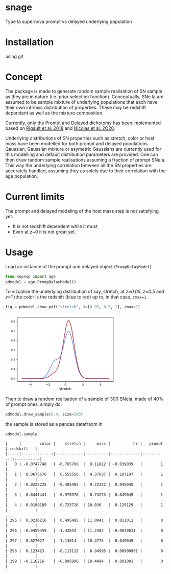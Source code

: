 # snage
Type Ia supernova prompt vs delayed underlying population

# Installation

using git

# Concept

The package is made to generate random sample realisation of SN sample as they are in nature (i.e. prior selection function). 
Conceptually, SNe Ia are assumed to be sample mixture of underlying populations that each have their own intrinsic distribution of properties. These may be redshift dependent as well as the mixture composition.

Currently, only the Prompt and Delayed dichotomy has been implemented based on [Rigault et al. 2018](https://ui.adsabs.harvard.edu/abs/2018arXiv180603849R/abstract) and [Nicolas et al. 2O20](https://ui.adsabs.harvard.edu/abs/2020arXiv200509441N/abstract). 

Underlying distributions of SN properties such as stretch, color or host mass have been modelled for both prompt and delayed populations. Gaussian, Gaussian mixture or asymetric Gaussians are currently used for this modelling and default distribution parameters are provided. One can then draw random sample realisations assuming a fraction of prompt SNeIa. This way the underlying correlation between all the SN properties are accurately handled, assuming they as solely due to their correlation with the age population.

# Current limits

The prompt and delayed modeling of the host mass step is not satisfying yet:
 - It is not redshift dependent while it must
 - Even at z~0 it is not great yet.
 
# Usage

Load an instance of the prompt and delayed object (`PrompDelayModel`)

```python
from snprop import age
pdmodel = age.PrompDelayModel()
```

To vizualise the underlying distribution of say, stretch, at _z=0.05_, _z=0.5_ and _z=1_ (the color is the redshift (blue to red) up to, in that case, `zmax=1`.

```python
fig = pdmodel.show_pdf("stretch", z=[0.05, 0.5, 1], zmax=1)
```

<p align="left">
  <img src="figures/snstretch_pdfs.png" width="350" title="hover text">
</p>

Then to draw a random realisation of a sample of 300 SNeIa, made of 40% of prompt ones, simply do:

```python
pdmodel.draw_sample(0.4, size=300)
```
the sample is stored as a pandas datafraom in 
```python
pdmodel.sample
```
```
|     |        color |    stretch |     mass |          hr |   prompt | redshift   |
|----:|-------------:|-----------:|---------:|------------:|---------:|:-----------|
|   0 | -0.0747748   | -0.765766  |  9.11812 | -0.039039   |        1 |            |
|   1 |  0.0675676   |  0.555556  |  9.37037 |  0.107107   |        1 |            |
|   2 | -0.0225225   | -0.405405  |  9.22322 |  0.045045   |        1 |            |
|   3 | -0.0441441   |  0.975976  |  8.73273 |  0.049049   |        1 |            |
|   4 |  0.0189189   |  0.725726  | 10.036   |  0.129129   |        1 |            |
...
| 295 |  0.0216216   |  0.495495  | 11.0941  |  0.011011   |        0 |            |
| 296 | -0.0459459   | -1.42643   | 11.2482  | -0.0630631  |        0 |            |
| 297 |  0.027027    |  1.13614   | 10.4775  | -0.049049   |        0 |            |
| 298 |  0.123423    | -0.115115  |  8.94995 |  0.00900901 |        0 |            |
| 299 | -0.116216    | -0.895896  | 10.4494  |  0.001001   |        0 |            |
```
